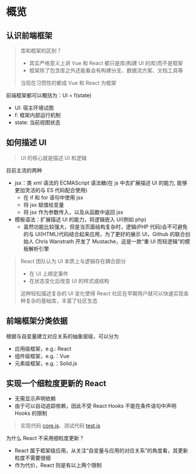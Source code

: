 # 概览

## 认识前端框架

> 库和框架的区别？
>
> - 其实严格意义上讲 Vue 和 React 都只是库(构建 UI 的库)而不是框架
> - 框架除了包含库之外还能看会有构建分支、数据流方案、文档工具等
>
> 当现在习惯性的都成 Vue 和 React 为框架

前端框架都可以概括为：UI = f(state)

- UI: 宿主环境试图
- f: 框架内部运行机制
- state: 当前视图状态

## 如何描述 UI

> UI 的核心就是描述 UI 和逻辑

目前主流的两种

- jsx：类 xml 语法的 ECMAScript 语法糖(在 js 中去扩展描述 UI 的能力, 能够更加灵活的与 ES 代码配合使用)
  - 在 if 和 for 语句中使用 jsx
  - 将 jsx 赋值给变量
  - 将 jsx 作为参数传入，以及从函数中返回 jsx
- 模板语法：扩展描述 UI 的能力，将逻辑嵌入 UI(例如 php)
  - 虽然功能比较强大，但是当页面结构复杂时，逻辑(PHP 代码)会不可避免的与 UI(HTML)代码结合起来应用，为了更好的展示 UI，Github 的联合创始人 Chris Wanstrath 开发了 Mustache，这是一款“重 UI 而轻逻辑”的模板解析引擎

> React 团队认为 UI 本质上与逻辑存在耦合部分
>
> - 在 UI 上绑定事件
> - 在状态变化后改变 UI 的样式或结构
>
> 这种轻松描述复杂的 UI 变化使得 React 社区在早期用户就可以快速实现各种复杂的基础库，丰富了社区生态

## 前端框架分类依据

根据与自变量建立对应关系的抽象层级，可以分为

- 应用级框架，e.g.: React
- 组件级框架，e.g.：Vue
- 元素级框架，e.g.：Solid.js

## 实现一个细粒度更新的 React

- 无需显示声明依赖
- 由于可以自动追踪依赖，因此不受 React Hooks 不能在条件语句中声明 Hooks 的限制

> 实现代码 [core.js](/react/01-overview/core.js)、测试代码 [test.js](/react/01-overview/test.js)

为什么 React 不采用细粒度更新？

- React 属于框架级应用，从关注“自变量与应用的对应关系”的角度看，其更新粒度不需要很细
- 作为代价，React 则是有以上两个限制
